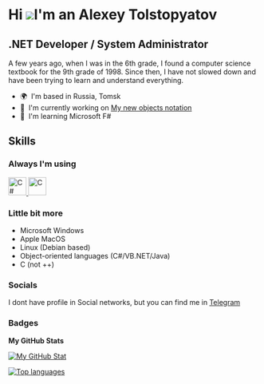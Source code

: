 Hi ![](https://user-images.githubusercontent.com/18350557/176309783-0785949b-9127-417c-8b55-ab5a4333674e.gif)I'm an Alexey Tolstopyatov
===========================================================================================================================================

.NET Developer / System Administrator
-------------------------------------

A few years ago, when I was in the 6th grade, I found a computer science textbook for the 9th grade of 1998. Since then, I have not slowed down and have been trying to learn and understand everything.

* 🌍  I'm based in Russia, Tomsk
* 🚀  I'm currently working on [My new objects notation](http://github.com/AlexeyTolstopyatov/mom-notation)
* 🧠  I'm learning Microsoft F#

## Skills

### Always I'm using
<p>
  <a href="https://docs.microsoft.com/en-us/dotnet/csharp/" target="_blank" rel="noreferrer">
    <img src="https://raw.githubusercontent.com/danielcranney/readme-generator/main/public/icons/skills/csharp-colored.svg" width="36" height="36" alt="C#" />
  </a>
  <a href="https://docs.microsoft.com/en-us/cpp/?view=msvc-170" target="_blank" rel="noreferrer">
    <img src="https://raw.githubusercontent.com/danielcranney/readme-generator/main/public/icons/skills/c-colored.svg" width="36" height="36" alt="C" />
  </a>
</p>

### Little bit more
 - Microsoft Windows
 - Apple MacOS
 - Linux (Debian based)
 - Object-oriented languages (C#/VB.NET/Java)
 - C (not ++)

### Socials
I dont have profile in Social networks, but you can find me in [Telegram](https://tg.cc/rule_t](https://t.me/rule_t))

### Badges

<b>My GitHub Stats</b>

<a href="http://www.github.com/AlexeyTolstopyatov">
<img src="https://github-readme-stats.vercel.app/api?username=AlexeyTolstopyatov&show_icons=true&hide=&count_private=true&title_color=0891b2&text_color=ffffff&icon_color=0891b2&bg_color=1c1917&hide_border=true&show_icons=true" alt="My GitHub Stat" />
</a>

<a href="https://github.com/AlexeyTolstopyatov" align="left"><img src="https://github-readme-stats.vercel.app/api/top-langs/?username=AlexeyTolstopyatov&langs_count=5&title_color=0891b2&text_color=ffffff&icon_color=0891b2&bg_color=1c1917&hide_border=true&locale=en&layout=compact&custom_title=Top%20%Languages" alt="Top languages" /></a>
